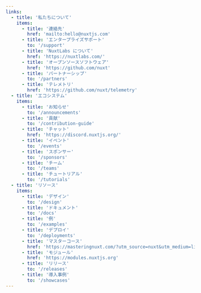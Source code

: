 ```yaml
---
links:
  - title: '私たちについて'
    items:
      - title: '連絡先'
        href: 'mailto:hello@nuxtjs.com'
      - title: 'エンタープライズサポート'
        to: '/support'
      - title: 'NuxtLabs について'
        href: 'https://nuxtlabs.com/'
      - title: 'オープンソースソフトウェア'
        href: 'https://github.com/nuxt'
      - title: 'パートナーシップ'
        to: '/partners'
      - title: 'テレメトリ'
        href: 'https://github.com/nuxt/telemetry'
  - title: 'エコシステム'
    items:
      - title: 'お知らせ'
        to: '/announcements'
      - title: '貢献'
        to: '/contribution-guide'
      - title: 'チャット'
        href: 'https://discord.nuxtjs.org/'
      - title: 'イベント'
        to: '/events'
      - title: 'スポンサー'
        to: '/sponsors'
      - title: 'チーム'
        to: '/teams'
      - title: 'チュートリアル'
        to: '/tutorials'
  - title: 'リソース'
    items:
      - title: 'デザイン'
        to: '/design'
      - title: 'ドキュメント'
        to: '/docs'
      - title: '例'
        to: '/examples'
      - title: 'デプロイ'
        to: '/deployments'
      - title: 'マスターコース'
        href: 'https://masteringnuxt.com/?utm_source=nuxt&utm_medium=link&utm_campaign=nsite'
      - title: 'モジュール'
        href: 'https://modules.nuxtjs.org'
      - title: 'リリース'
        to: '/releases'
      - title: '導入事例'
        to: '/showcases'
---
```


